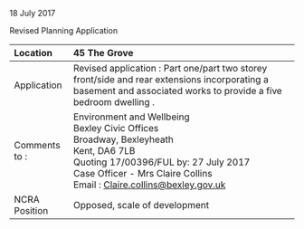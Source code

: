 18 July 2017

Revised Planning Application

| Location          | 45 The Grove                                                                                                                                                                                                                                                   |
| :---------------- | :------------------------------------------------------------------------------------------------------------------------------------------------------------------------------------------------------------------------------------------------------------- |
| Application       | Revised application : Part one/part two storey front/side and rear extensions incorporating a basement and associated works to provide a five bedroom dwelling .                                                                                               |
| Comments <br>to : | Environment and Wellbeing <br>Bexley Civic Offices <br>Broadway, Bexleyheath <br>Kent, DA6 7LB <br>Quoting 17/00396/FUL by: 27 July 2017 <br>Case Officer - Mrs Claire Collins <br>Email : [Claire.collins@bexley.gov.uk](mailto:Claire.collins@bexley.gov.uk) |
| NCRA Position     | Opposed, scale of development                                                                                                                                                                                                                                  |
